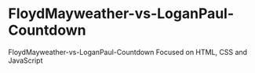 # FloydMayweather-vs-LoganPaul-Countdown
FloydMayweather-vs-LoganPaul-Countdown Focused on HTML, CSS and JavaScript 
